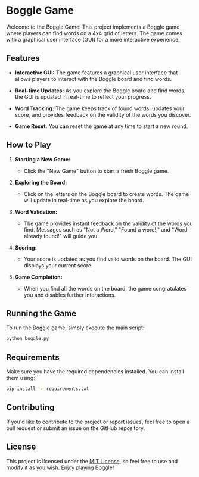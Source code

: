 # Boggle Game

Welcome to the Boggle Game! This project implements a Boggle game where players can find words on a 4x4 grid of letters. The game comes with a graphical user interface (GUI) for a more interactive experience.

## Features

- **Interactive GUI:** The game features a graphical user interface that allows players to interact with the Boggle board and find words.

- **Real-time Updates:** As you explore the Boggle board and find words, the GUI is updated in real-time to reflect your progress.

- **Word Tracking:** The game keeps track of found words, updates your score, and provides feedback on the validity of the words you discover.

- **Game Reset:** You can reset the game at any time to start a new round.

## How to Play

1. **Starting a New Game:**
   - Click the "New Game" button to start a fresh Boggle game.

2. **Exploring the Board:**
   - Click on the letters on the Boggle board to create words. The game will update in real-time as you explore the board.

3. **Word Validation:**
   - The game provides instant feedback on the validity of the words you find. Messages such as "Not a Word," "Found a word!," and "Word already found!" will guide you.

4. **Scoring:**
   - Your score is updated as you find valid words on the board. The GUI displays your current score.

5. **Game Completion:**
   - When you find all the words on the board, the game congratulates you and disables further interactions.

## Running the Game

To run the Boggle game, simply execute the main script:

```bash
python boggle.py
```

## Requirements

Make sure you have the required dependencies installed. You can install them using:

```bash
pip install -r requirements.txt
```

## Contributing

If you'd like to contribute to the project or report issues, feel free to open a pull request or submit an issue on the GitHub repository.

## License

This project is licensed under the [MIT License](LICENSE), so feel free to use and modify it as you wish. Enjoy playing Boggle!